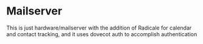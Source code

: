 # Mailserver

This is just hardware/mailserver with the addition of Radicale for calendar and contact tracking, and it uses dovecot auth to accomplish authentication
